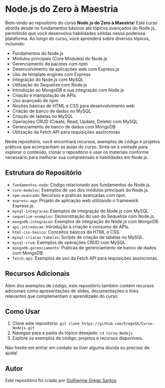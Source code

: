 # Node.js do Zero à Maestria

Bem-vindo ao repositório do curso **Node.js do Zero à Maestria**! Este curso aborda desde os fundamentos básicos até tópicos avançados do Node.js, permitindo que você desenvolva habilidades sólidas nessa poderosa plataforma. Ao longo do curso, você aprenderá sobre diversos tópicos, incluindo:

- Fundamentos do Node.js
- Módulos principais (Core Modules) do Node.js
- Gerenciamento de pacotes com npm
- Desenvolvimento de aplicações web com Express.js
- Uso de template engines com Express
- Integração do Node.js com MySQL
- Utilização do Sequelize com Node.js
- Introdução ao MongoDB e sua integração com Node.js
- Criação e manipulação de APIs
- Uso avançado de npm
- Noções básicas de HTML e CSS para desenvolvimento web
- Criação de banco de dados no MySQL
- Criação de tabelas no MySQL
- Operações CRUD (Create, Read, Update, Delete) com MySQL
- Gerenciamento de banco de dados com MongoDB
- Utilização da Fetch API para requisições assíncronas

Neste repositório, você encontrará recursos, exemplos de código e projetos práticos que acompanham as aulas do curso. Sinta-se à vontade para explorar o conteúdo, clonar o repositório e usar os materiais conforme necessário para melhorar sua compreensão e habilidades em Node.js.

## Estrutura do Repositório

- `fundamentos-node`: Código relacionado aos fundamentos do Node.js.
- `core-modules`: Exemplos de uso dos módulos principais do Node.js.
- `npm-avancado`: Recursos e práticas avançadas com npm.
- `express-app`: Projeto de aplicação web utilizando o framework Express.js.
- `mysql-integracao`: Exemplos de integração do Node.js com MySQL.
- `sequelize-exemplos`: Demonstração do uso do Sequelize com Node.js.
- `mongodb-integracao`: Exemplos de integração do Node.js com MongoDB.
- `api-introducao`: Introdução à criação e consumo de APIs.
- `html-css-basico`: Conceitos básicos de HTML e CSS.
- `mysql-criacao-tabelas`: Scripts de criação de tabelas no MySQL.
- `mysql-crud`: Exemplos de operações CRUD com MySQL.
- `mongodb-gerenciamento`: Práticas de gerenciamento de banco de dados com MongoDB.
- `fetch-api`: Exemplos de uso da Fetch API para requisições assíncronas.

## Recursos Adicionais

Além dos exemplos de código, este repositório também contém recursos adicionais como apresentações de slides, documentações e links relevantes que complementam o aprendizado do curso.

## Como Usar

1. Clone este repositório: `git clone https://github.com/GregoSX/Curso-Nodejs.git`
2. Navegue para a pasta do tópico desejado: `cd Curso-Nodejs`
3. Explore os exemplos de código, projetos e recursos disponíveis.

Não hesite em entrar em contato se tiver alguma dúvida ou precisar de ajuda!

## Autor

Este repositório foi criado por [Guilherme Grego Santos](https://github.com/GregoSX).